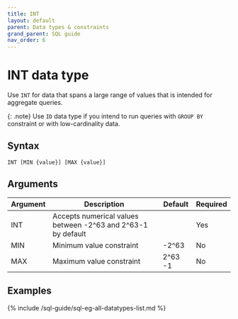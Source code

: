```yaml
---
title: INT
layout: default
parent: Data types & constraints
grand_parent: SQL guide
nav_order: 6
---
```


# INT data type

Use `INT` for data that spans a large range of values that is intended for aggregate queries.

{: .note}
Use `ID` data type if you intend to run queries with `GROUP BY` constraint or with low-cardinality data.

## Syntax

```
INT [MIN {value}] [MAX {value}]
```

## Arguments

| Argument | Description | Default | Required |
|---|---|---|---|
| INT | Accepts numerical values between -2^63 and 2^63-1 by default |  | Yes |
| MIN | Minimum value constraint | -2^63 | No |
| MAX | Maximum value constraint | 2^63 -1 | No |

## Examples

{% include /sql-guide/sql-eg-all-datatypes-list.md %}
